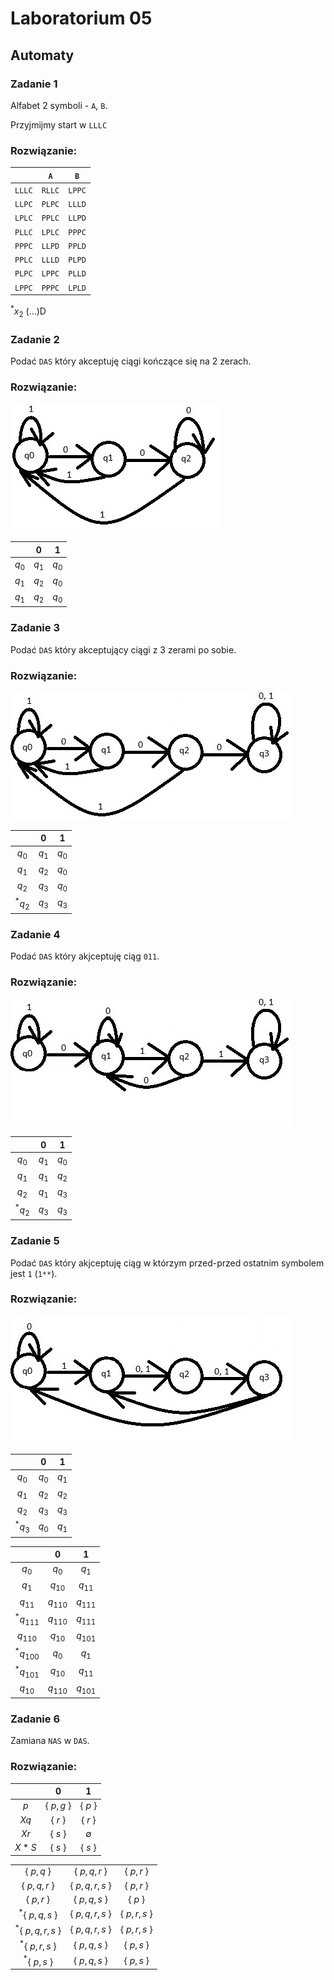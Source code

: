 # Laboratorium 05

## Automaty

### Zadanie 1

Alfabet 2 symboli - ```A```, ```B```.

Przyjmijmy start w ```LLLC```

### Rozwiązanie:

|            |  ```A```   |  ```B```   |
| :--------: | :--------: | :--------: |
| ```LLLC``` | ```RLLC``` | ```LPPC``` |
| ```LLPC``` | ```PLPC``` | ```LLLD``` |
| ```LPLC``` | ```PPLC``` | ```LLPD``` |
| ```PLLC``` | ```LPLC``` | ```PPPC``` |
| ```PPPC``` | ```LLPD``` | ```PPLD``` |
| ```PPLC``` | ```LLLD``` | ```PLPD``` |
| ```PLPC``` | ```LPPC``` | ```PLLD``` |
| ```LPPC``` | ```PPPC``` | ```LPLD``` |
 $^*x_2$ (...)D

### Zadanie 2

Podać ```DAS``` który akceptuję ciągi kończące się na 2 zerach.

### Rozwiązanie:

<img src="https://github.com/tukarp/Languages-and-Paradigms-of-Programming/blob/main/Laboratoria/Lab 05/Zadanie 2.jpg">

|            |     $0$    |     $1$    |
| :--------: | :--------: | :--------: |
|    $q_0$   |    $q_1$   |    $q_0$   |
|    $q_1$   |    $q_2$   |    $q_0$   |
|    $q_1$   |    $q_2$   |    $q_0$   |

### Zadanie 3

Podać ```DAS``` który akceptujący ciągi z 3 zerami po sobie.

### Rozwiązanie:

<img src="https://github.com/tukarp/Languages-and-Paradigms-of-Programming/blob/main/Laboratoria/Lab 05/Zadanie 3.jpg">

|            |     $0$    |     $1$    |
| :--------: | :--------: | :--------: |
|    $q_0$   |    $q_1$   |    $q_0$   |
|    $q_1$   |    $q_2$   |    $q_0$   |
|    $q_2$   |    $q_3$   |    $q_0$   |
|   $^*q_2$  |    $q_3$   |    $q_3$   |

### Zadanie 4

Podać ```DAS``` który akjceptuję ciąg ```011```.

### Rozwiązanie:

<img src="https://github.com/tukarp/Languages-and-Paradigms-of-Programming/blob/main/Laboratoria/Lab 05/Zadanie 4.jpg">

|            |     $0$    |     $1$    |
| :--------: | :--------: | :--------: |
|    $q_0$   |    $q_1$   |    $q_0$   |
|    $q_1$   |    $q_1$   |    $q_2$   |
|    $q_2$   |    $q_1$   |    $q_3$   |
|   $^*q_2$  |    $q_3$   |    $q_3$   |

### Zadanie 5

Podać ```DAS``` który akjceptuję ciąg w którzym przed-przed ostatnim symbolem jest ```1``` (```1**```).

### Rozwiązanie:

<img src="https://github.com/tukarp/Languages-and-Paradigms-of-Programming/blob/main/Laboratoria/Lab 05/Zadanie 5.jpg">

|              |      $0$     |      $1$     |
| :----------: | :----------: | :----------: |
|    $q_{0}$   |    $q_{0}$   |    $q_{1}$   |
|    $q_{1}$   |    $q_{2}$   |    $q_{2}$   |
|    $q_{2}$   |    $q_{3}$   |    $q_{3}$   |
|   $^*q_{3}$  |    $q_{0}$   |    $q_{1}$   |

|               |       $0$     |       $1$     |
| :-----------: | :-----------: | :-----------: |
| $q_{0}$       | $q_{0}$       | $q_{1}$       |
| $q_{1}$       | $q_{10}$      | $q_{11}$      |
| $q_{11}$      | $q_{110}$     | $q_{111}$     |
| $^*q_{111}$   | $q_{110}$     | $q_{111}$     |
| $q_{110}$     | $q_{10}$      | $q_{101}$     |
| $^*q_{100}$   | $q_{0}$       | $q_{1}$       |
| $^*q_{101}$   | $q_{10}$      | $q_{11}$      |
| $q_{10}$      | $q_{110}$     | $q_{101}$     |

### Zadanie 6

Zamiana ```NAS``` w ```DAS```.

### Rozwiązanie:

|            |      $0$     |      $1$      |
| :--------: | :----------: | :-----------: |
| $p$        | { $p, g$ }   | { $p$ }       |
| $Xq$       | { $r$ }      | { $r$ }       |
| $Xr$       | { $s$ }      | $\emptyset$   |
| $X*S$      | { $s$ }      | { $s$ }       |

|                      |                  |               |
| :------------------: | :--------------: | :-----------: |
| { $p, q$ }           | { $p, q, r$ }    | { $p, r$ }    |
| { $p, q, r$ }        | { $p, q, r, s$ } | { $p, r$ }    |
| { $p, r$ }           | { $p, q, s$ }    | { $p$ }       |
| $^*${ $p, q, s$ }    | { $p, q, r, s$ } | { $p, r, s$ } |
| $^*${ $p, q, r, s$ } | { $p, q, r, s$ } | { $p, r, s$ } |
| $^*${ $p, r, s$ }    | { $p, q, s$ }    | { $p, s$ }    |
| $^*${ $p, s$ }       | { $p, q, s$ }    | { $p, s$ }    |
